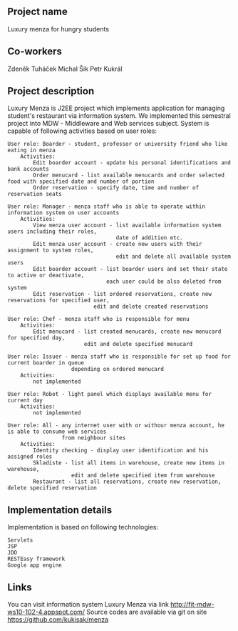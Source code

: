 Project name
------------

  Luxury menza for hungry students

Co-workers
----------
  Zdeněk Tuháček
  Michal Šik
  Petr Kukrál

Project description
-------------------

Luxury Menza is J2EE project which implements application for managing student's restaurant via information system. 
We implemented this semestral project into MDW - Middleware and Web services subject. System is capable of following 
activities based on user roles:

    User role: Boarder - student, professor or university friend who like eating in menza
        Activities:
            Edit boarder account - update his personal identifications and bank accounts
            Order menucard - list available menucards and order selected food with specified date and number of portion
            Order reservation - specify date, time and number of reservation seats
            
    User role: Manager - menza staff who is able to operate within information system on user accounts
        Activities:
            View menza user account - list available information system users including their roles, 
                                      date of addition etc.
            Edit menza user account - create new users with their assignment to system roles, 
                                      edit and delete all available system users
            Edit boarder account - list boarder users and set their state to active or deactivate, 
                                   each user could be also deleted from system
            Edit reservation - list ordered reservations, create new reservations for specified user, 
                               edit and delete created reservations
            
    User role: Chef - menza staff who is responsible for menu
        Activities:
            Edit menucard - list created menucards, create new menucard for specified day, 
                            edit and delete specified menucard
            
    User role: Issuer - menza staff who is responsible for set up food for current boarder in queue 
                        depending on ordered menucard
        Activities:
            not implemented
        
    User role: Robot - light panel which displays available menu for current day
        Activities:
            not implemented
        
    User role: All - any internet user with or withour menza account, he is able to consume web services 
                     from neighbour sites
        Activities:
            Identity checking - display user identification and his assigned roles
            Skladiste - list all items in warehouse, create new items in warehouse, 
                        edit and delete specified item from warehouse
            Restaurant - list all reservations, create new reservation, delete specified reservation

Implementation details
----------------------

  Implementation is based on following technologies:

    Servlets
    JSP
    JDO
    RESTEasy framework
    Google app engine

Links
-----

You can visit information system Luxury Menza via link  http://fit-mdw-ws10-102-4.appspot.com/
Source codes are available via git on site              https://github.com/kukisak/menza


